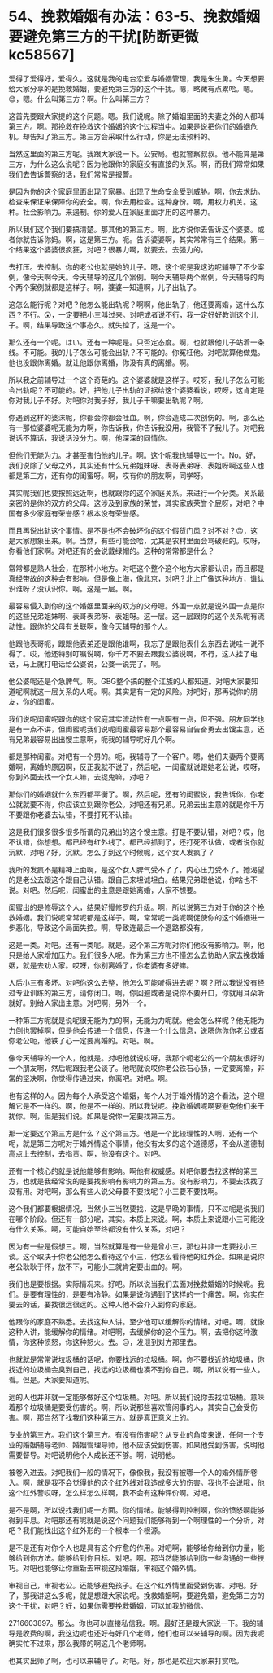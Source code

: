 # 54、挽救婚姻有办法：63-5、挽救婚姻要避免第三方的干扰[防断更微kc58567]

爱得了爱得好，爱得久。这就是我的电台恋爱与婚姻管理，我是朱生勇。今天想要给大家分享的是挽救婚姻，要避免第三方的这个干扰。嗯，略微有点累哈。嗯。😊，嗯。什么叫第三方？啊。什么叫第三方？

这首先要跟大家提的这个问题。嗯。我们说呢。除了婚姻里面的夫妻之外的人都叫第三方。啊。那挽救在挽救这个婚姻的这个过程当中。如果是说把你们的婚姻危机。却告知了第三方。第三方会采取什么行动，你是无法预料的。

当然这里面的第三方呢。我跟大家说一下。公安局。也就警察叔叔。他不能算是第三方，为什么这么说呢？因为他跟你的家庭没有直接的关系。啊，而我们常常如果我们去告诉警察的话，我们常常是报警。

是因为你的这个家庭里面出现了家暴。出现了生命安全受到威胁。啊，你去求助。检查来保证来保障你的安全。啊，你去用检查。这种身份。啊，用权力机关。这种。社会影响力。来遏制。你的爱人在家庭里面才用的这种暴力。

所以我们这个我们要搞清楚。那其他的第三方。啊，比方说你去告诉这个婆婆。或者你就告诉你妈。啊，这是第三方。呃。告诉婆婆啊，其实常常有三个结果。第一个结果这个婆婆很疯狂，对吧？很暴力啊，就要去。去强力的。

去打压。去控制。你的老公也就是她的儿子。嗯，这个呢是我这边呢辅导了不少案例，像今天啊今天。今天辅导的这几个案例。啊今天辅导两个案例，今天辅导的两个两个案例就都是这样子。啊，婆婆一知道啊，儿子出轨了。

这怎么能行呢？对吧？他怎么能出轨呢？啊啊，他出轨了，他还要离婚，这什么东西？不行。😮，一定要把小三叫过来。对吧或者说不行，我一定好好教训这个儿子。啊，结果导致这个事态久。就失控了，这是一个。

那么还有一个呢。はい。还有一种呢是。只否定态度。啊，也就跟他儿子站着一条线。不可能。我的儿子怎么可能会出轨？不可能的。你冤枉他。对吧就算他做鬼。他也没跟你离婚。就让他跟你离婚，你没有真的离婚。啊。

所以我之前辅导过一个这个奇葩的。这个婆婆就是这样子。哎呀，我儿子怎么可能会出轨呢？不可能的。好，把他儿子出轨的证据给这个婆婆看说，哎呀，这肯定是你对我儿子不好。对吧你对我子好，我儿子干嘛要出轨呢？啊。

你遇到这样的婆沫呢，你都会你都会吐血。啊，你会造成二次创伤的。啊，那么还有一那位婆婆呢无能为力啊，你告诉我，你告诉我没用，我管不了我儿子。对吧我说话不算话，我说话没分力。啊，他深深的同情你。

但他们无能为力。才甚至害怕他的儿子。啊。这个呢我也辅导过一个。No。好，我们说除了父母之外，其实还有什么兄弟姐妹呀、表哥表弟呀、表姐呀啊这些人也都是第三方，还有你的闺蜜呀。啊，哎有你的朋友啊，同学呀。

其实呢我们也要按照远近啊，也就跟你的这个家庭关系。来进行一个分类。关系最亲密的是你的双方的父母。这涉及到家族的荣誉，其实家族荣誉个屁呀，对吧？中国有多少家庭有荣誉感？根本没有荣誉感。

而且再说出轨这个事情。是不是也不会破坏你的这个假货门风？对不对？😔，这是大家想象出来。啊。当然，有些可能会哈，尤其是农村里面会骂破鞋的。哎呀，你看他们家啊。对吧还有的会说戴绿帽的。这种的常常都是什么？

常常都是熟人社会，在那种小地方。对吧这个整个这个地方大家都认识，而且都是真经带故的这种会有影响。但是像上海，像北京，对吧？北上广像这种地方，谁认识谁呀？没认识你。啊。这是一层。啊。

最容易侵入到你的这个婚姻里面来的双方的父母嗯。外围一点就是说外围一点是你的这些兄弟姐妹啊、表哥表弟呀、表姐呀。这一层。这一层跟你的这个关系呢有流动性。跟你的父母有关联啊，像今天辅导的那个人。

他跟他表哥呃，跟跟他表弟还是跟他谁啊，我忘了是跟他表什么东西去说哇一说不得了。哎，他还特别叮嘱说啊，你千万不要去跟我公婆说啊，不行，这人挂了电话，马上就打电话给公婆说，公婆一说完了。啊。

他公婆呢还是个急脾气。啊。GBG整个搞的整个江族的人都知道。对吧大家要知道呢啊就这一层关系的人呢。啊。其实是有一定的风险。对吧好，那再说你的朋友，你的闺蜜。

我们说呢闺蜜呢跟你的这个家庭其实流动性有一点啊有一点，但不强。朋友同学也是有一点不讲，但闺蜜呢我们说呢闺蜜最容易那个最容易自告奋勇去出馊主意，还有兄弟最容易出出馊主意啊，呃我的辅导呢好几个啊。

都是那种闺蜜。对吧有一个男的。呃，我辅导了一个客户。嗯，他们夫妻两个要离婚啊，离婚的原因啊，反正我就不说了，然后呢，一闺蜜就说跟她老公说，哎呀，你到外面去找一个女人嘛，去捉鬼嘛，对吧？

那你们的婚姻就什么东西都平衡了。啊，然后呢，还有的闺蜜说，我告诉你，你老公就就要不得，你应该立刻跟你老公。对吧还有兄弟。兄弟去出主意的就是你千万不要跟你老婆去认错，不要打死不认错。

这是我们很多很多很多所谓的兄弟出的这个馊主意。打是不要认错，对吧？哎，他不认错，你想想。都已经有红外线了。都已经抓到了，还打死不认做，或者说你就沉默，对吧？好，沉默。怎么了到这个时候呢，这个女人发疯了？

我所的发疯不是精神上面啊，是这个女人脾气受不了了，内心压力受不了。她渴望的是老公去跟这个跟自己认错。跟自己来坦诚坦白。结果兄弟跟他说，你啥也不说。对吧。然后呢，闺蜜出的主意是跟她离婚，人家不想要。

闺蜜出的是修辱这个人，结果好慢修罗的升级。啊，所以说第三方对于你的这个挽救婚姻。我们说呢常常呢都是这样子。啊，常常呢一类呢啊促使你的这个婚姻进一步恶化，导致这个局面失控。啊，导致连最后一个退路都没有。

这是一类。对吧。还有一类呢。就是。这个第三方呢对你们他没有影响力。啊，他只是给人家增加压力。我们很多人呢。作为第三方也不懂怎么去协助人家去挽救婚姻，就是去劝人家。哎呀，你别离婚了，你老婆有多好嘛。

人后小三有多坏。对吧你这么去整，他怎么可能听得进去呢？啊？所以我说没有经过专业训练的第三方，请你闭口。啊，你回避或者是说你不要开口，你就用耳朵听就好。别给人家出主意。对吧啊，另外一个。

一种第三方呢就是说呢很无能为力的啊，无能为力呢就。他会怎么样呢？他无能为力倒也罢掉啊，但是他会传递一个信息，传递一个什么信息，说嗯你你你老公或者你老公呃，他铁了心一定要离婚的。对吧。啊。

像今天辅导的一个人，他就是。对吧他就说哎呀，我那个呃老公的一个朋友很好的一个朋友啊，然后呢跟我老公谈了。他呢就说哎你老公铁石心肠，一定要离婚，非常的坚决啊，你觉得传递过来，你离吧。对吧。啊。

也有这样的人。因为每个人承受这个婚姻，每个人对于婚外情的这个看法，这个理解它是不一样的。啊，他是不一样的。所以我说呢。挽救婚姻呢啊要避免他们来干扰你。啊，但是我们说。如果是说你一定要找第三方。

那一定要这个第三方是什么？这个第三方。他是一个比较理性的人啊，还有一个呢，就是第三方呢对于婚外情这个事情，他没有太多的这个道德感，不会从道德制高点上去控制，去指责。啊，他没有这个。对吧。

还有一个核心的就是说他能够有影响。啊他有权威感。对吧你要去找这样的第三方，也就是我经常说的是要找影响有影响力的第三方。没有影响力，不要去找找了没有用。对吧啊，那么有些人说父母要不要找呢？小三要不要找啊。

这个我们都要根据情况，当然小三当然要找，这是早晚的事情。只不过呢是说我们在哪个阶段。但还有一部分呢，其实。本质上来说。啊，本质上来说跟小三可能没有什么关系。啊，可能自始至终都没有什么关系，对吧？

因为有一些是假想三。啊，当然就算是有一些是曾小三，那也并非一定要找小三谈。这个取决于你老公他怎么看待这个小三，他怎么看待他的红外企。如果是说你老公耿耿于怀，放不下，可能小三就肯定要出血的。啊。

我们也是要根据。实际情况来。好吧。所以说当我们去面对挽救婚姻的时候呢。我们。是要有理性的，是要有冷静。如果是说你遇到了这样的一个痛苦。啊，你实在要去的话，要找很远很远的。这种人他不会介入到你的家庭。

他跟你的家庭不熟悉。去找这种人讲。至少他可以缓解你的情绪。对吧。啊，就像这种人讲，能缓解你的情绪。对吧啊，去缓解你的这个压力。啊，去把你这种激情，你这种愤怒，你这种怒火。去。😔，发泄到对方那里去。

也就就是常常说垃圾桶的话呢，你要找远的垃圾桶。啊，你不要找近的垃圾桶，你找近的垃圾桶会臭到自己，找远的垃圾桶也凑不到你自己。啊，所以说有一些人。看。但是。大家要知道呢。

远的人也并非就一定能够做好这个垃圾桶。对吧。所以我们说你去找垃圾桶。意味着那个垃圾桶是要受伤害的。啊，所以说那些喜欢管闲事的人，其实自己会受伤害。啊，那当然了找我们这种第三方。就是真正意义上的。

专业的第三方。我们这个第三方。有没有伤害呢？从专业的角度来说，任何一个专业的婚姻辅导老师、婚姻管理导师，他不应该受到伤害。如果他受到伤害，说明他需要督导。对吧说明他个人成长还不够。啊，说明他。

被卷入进去。对吧我们一般的情况下，像像我，我没有被哪一个人的婚外情所卷入。啊，就是我不会觉得他的这个红外线对我造成多大的伤害。我也不会说哦，他这个红外警哎呀，怎么样怎么样啊，我不会有这种评价啊。对吧。

是不是啊，所以说找我们呢一方面。你的情绪。能够得到控制啊，你的愤怒啊能够得到平息。对吧那还有呢就是说这个问题我们能够得到一个啊理性的一个分析，对吧？我们能找出这个红外形的一个根本一个根源。

是不是还有对你个人也是具有这个疗愈的作用。对吧啊，能够给你给到你力量，能够给到你方法。能够给到你目标。对吧。啊。那当然能够给到你一些沟通的一些技巧。对吧也能够让你重新去审视这段婚姻，审视这个婚外情。

审视自己，审视老公。还能够避免孩子。在这个红外情里面受到伤害。对吧。好了，那我讲这么多呢，就是想跟大家说呢。挽救婚姻啊，要避免婚，避免第三方的这个干扰，对吧？好，如果你需要挽救婚姻，可以加我的微信。

2716603897。那么。你也可以直接私信我。啊。最好还是跟大家说一下。我的辅导是收费的啊，我这边呢也还好有好几个老师，他们也可以来辅导的啊。因为我呢确实忙不过来，那么我带的啊这几个老师啊。

也其实出师了啊，也可以来辅导了。对吧。好，那也是欢迎大家来打赏哈。